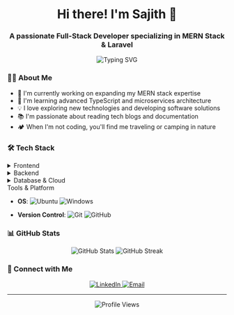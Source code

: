 <h1 align="center">Hi there! I'm Sajith 👋</h1>
<h3 align="center">A passionate Full-Stack Developer specializing in MERN Stack & Laravel</h3>

<div align="center">
  <p align="center">
    <img src="https://readme-typing-svg.herokuapp.com?font=Fira+Code&pause=1000&center=true&width=435&lines=Full+Stack+Developer;MERN+Stack+Developer;Laravel+Developer;Always+learning+new+things" alt="Typing SVG" />
  </p>
</div>

### 👨‍💻 About Me

- 🔭 I'm currently working on expanding my MERN stack expertise
- 🌱 I'm learning advanced TypeScript and microservices architecture
- 💡 I love exploring new technologies and developing software solutions
- 📚 I'm passionate about reading tech blogs and documentation
- 🏕️ When I'm not coding, you'll find me traveling or camping in nature

### 🛠️ Tech Stack

<details>
<summary>Frontend</summary>

- **Framework/Library**: 
  ![React](https://img.shields.io/badge/-React-61DAFB?style=flat&logo=react&logoColor=black)
  ![TypeScript](https://img.shields.io/badge/-TypeScript-3178C6?style=flat&logo=typescript&logoColor=white)
  ![Tailwind CSS](https://img.shields.io/badge/-Tailwind_CSS-06B6D4?style=flat&logo=tailwindcss&logoColor=white)
  
- **State Management**: 
  ![Redux](https://img.shields.io/badge/-Redux-764ABC?style=flat&logo=redux&logoColor=white)
  ![Context API](https://img.shields.io/badge/-Context_API-61DAFB?style=flat&logo=react&logoColor=black)
</details>

<details>
<summary>Backend</summary>

- **Runtime/Framework**: 
  ![Node.js](https://img.shields.io/badge/-Node.js-339933?style=flat&logo=node.js&logoColor=white)
  ![Express.js](https://img.shields.io/badge/-Express.js-000000?style=flat&logo=express&logoColor=white)
  ![Laravel](https://img.shields.io/badge/-Laravel-FF2D20?style=flat&logo=laravel&logoColor=white)
  
- **Programming Languages**:
  ![PHP](https://img.shields.io/badge/-PHP-777BB4?style=flat&logo=php&logoColor=white)
  ![JavaScript](https://img.shields.io/badge/-JavaScript-F7DF1E?style=flat&logo=javascript&logoColor=black)
</details>

<details>
<summary>Database & Cloud</summary>

- **Databases**: 
  ![MongoDB](https://img.shields.io/badge/-MongoDB-47A248?style=flat&logo=mongodb&logoColor=white)
  ![MySQL](https://img.shields.io/badge/-MySQL-4479A1?style=flat&logo=mysql&logoColor=white)
  
- **Cloud Services**:
  ![AWS](https://img.shields.io/badge/-AWS-232F3E?style=flat&logo=amazon-aws&logoColor=white)
  ![GCP](https://img.shields.io/badge/-Google_Cloud-4285F4?style=flat&logo=google-cloud&logoColor=white)
  ![Firebase](https://img.shields.io/badge/-Firebase-FFCA28?style=flat&logo=firebase&logoColor=black)
  ![Supabase](https://img.shields.io/badge/-Supabase-3ECF8E?style=flat&logo=supabase&logoColor=white)

- **Cloud Services Skills**:
  - AWS: EC2, S3, RDS, Lambda, CloudFront
  - GCP: Compute Engine, Cloud Storage, Cloud Run
  - Firebase: Authentication, Realtime Database, Hosting
  - Supabase: Authentication, Database, Storage
</details>

<summary>Tools & Platform</summary>

- **OS**: 
  ![Ubuntu](https://img.shields.io/badge/-Ubuntu-E95420?style=flat&logo=ubuntu&logoColor=white)
  ![Windows](https://img.shields.io/badge/-Windows-0078D6?style=flat&logo=windows&logoColor=white)
  
- **Version Control**: 
  ![Git](https://img.shields.io/badge/-Git-F05032?style=flat&logo=git&logoColor=white)
  ![GitHub](https://img.shields.io/badge/-GitHub-181717?style=flat&logo=github)
</details>

### 📊 GitHub Stats

<p align="center">
  <img src="https://github-readme-stats.vercel.app/api?username=your-username&show_icons=true&theme=radical" alt="GitHub Stats" />
  <img src="https://github-readme-streak-stats.herokuapp.com/?user=your-username&theme=radical" alt="GitHub Streak" />
</p>

### 🤝 Connect with Me

<p align="center">
  <a href="https://www.linkedin.com/in/sajith-nishantha-silva-265950213/">
    <img src="https://img.shields.io/badge/-LinkedIn-0A66C2?style=flat&logo=linkedin&logoColor=white" alt="LinkedIn" />
  </a>
  <a href="mailto:your-email@example.com">
    <img src="https://img.shields.io/badge/-Email-D14836?style=flat&logo=gmail&logoColor=white" alt="Email" />
  </a>
</p>

---
<p align="center">
  <img src="https://komarev.com/ghpvc/?username=your-username&color=blueviolet" alt="Profile Views" />
</p>
